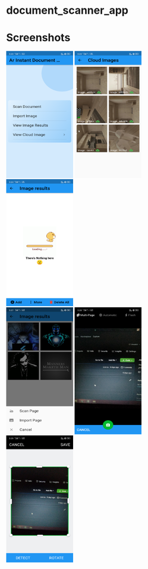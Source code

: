 # document_scanner_app

# Screenshots
<img src="https://github.com/rahamanar/document_scanner_app/blob/main/Screenshot1.png" width="180" height="340">          <img src="https://github.com/rahamanar/document_scanner_app/blob/main/Screenshot2.png" width="180" height="340">          <img src="https://github.com/rahamanar/document_scanner_app/blob/main/Screenshot3.png" width="180" height="340">
<br/>
<img src="https://github.com/rahamanar/document_scanner_app/blob/main/Screenshot4.png" width="180" height="340">          <img src="https://github.com/rahamanar/document_scanner_app/blob/main/Screenshot5.png" width="180" height="340">          <img src="https://github.com/rahamanar/document_scanner_app/blob/main/Screenshot6.png" width="180" height="340">
